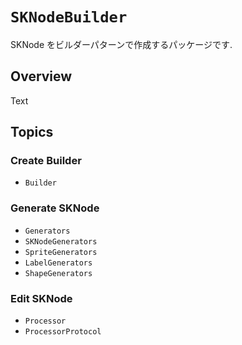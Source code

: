 # ``SKNodeBuilder``

SKNode をビルダーパターンで作成するパッケージです.

## Overview

<!--@START_MENU_TOKEN@-->Text<!--@END_MENU_TOKEN@-->

## Topics

### Create Builder

- ``Builder``

### Generate SKNode

- ``Generators``
- ``SKNodeGenerators``
- ``SpriteGenerators``
- ``LabelGenerators``
- ``ShapeGenerators``

### Edit SKNode

- ``Processor``
- ``ProcessorProtocol``
